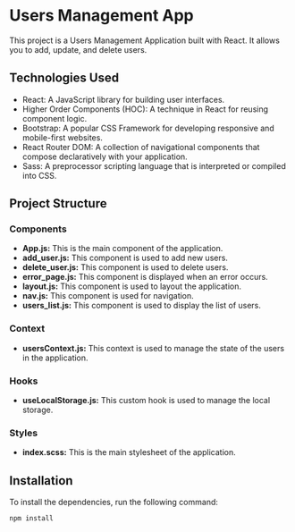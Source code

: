 # Users Management App

This project is a Users Management Application built with React. It allows you to add, update, and delete users.

## Technologies Used

- React: A JavaScript library for building user interfaces.
- Higher Order Components (HOC): A technique in React for reusing component logic.
- Bootstrap: A popular CSS Framework for developing responsive and mobile-first websites.
- React Router DOM: A collection of navigational components that compose declaratively with your application.
- Sass: A preprocessor scripting language that is interpreted or compiled into CSS.

## Project Structure

### Components

- **App.js:** This is the main component of the application.
- **add_user.js:** This component is used to add new users.
- **delete_user.js:** This component is used to delete users.
- **error_page.js:** This component is displayed when an error occurs.
- **layout.js:** This component is used to layout the application.
- **nav.js:** This component is used for navigation.
- **users_list.js:** This component is used to display the list of users.

### Context

- **usersContext.js:** This context is used to manage the state of the users in the application.

### Hooks

- **useLocalStorage.js:** This custom hook is used to manage the local storage.

### Styles

- **index.scss:** This is the main stylesheet of the application.

## Installation

To install the dependencies, run the following command:

```bash
npm install
